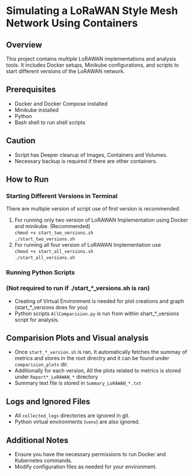 # Simulating a LoRaWAN Style Mesh Network Using Containers

## Overview
This project contains multiple LoRAWAN implementations and analysis tools. It includes Docker setups, Minikube configurations, and scripts to start different versions of the LoRAWAN network.

## Prerequisites
- Docker and Docker Compose installed
- Minikube installed 
- Python
- Bash shell to run shell scripts

## Caution
- Script has Deeper cleanup of Images, Containers and Volumes.<br>
- Necessary backup is required if there are other containers.

## How to Run

### Starting Different Versions in Terminal 

There are multiple version of script use of first version is recommended.<br>

1. For running only two version of LoRAWAN Implementation using Docker and minikube.  (Recommended) <br>
`chmod +x start_two_versions.sh` <br>
`./start_two_versions.sh` <br>
2. For running all four version of LoRAWAN Implementation use <br>
`chmod +x start_all_versions.sh` <br>
`./start_all_versions.sh` 

### Running Python Scripts 
### (Not required to run if ./start_*_versions.sh is ran)
- Creating of Virtual Environment is needed for plot creations and graph (start_*_versions does for you)<br>
- Python scripts `AllComparision.py` is run from within shart_*_versions script for analysis.

## Comparision Plots and Visual analysis
- Once `start_*_version.sh` is ran, It automatically fetches the summay of metrics and stores in the root directry and it can be found under `comparision_plots` dir.
- Additionally for each version, All the plots related to metrics is stored under `Report*_LoRAWAN_*` directory
- Summary text file is stored in `Summary_LoRAWAN_*.txt `

##

## Logs and Ignored Files
- All `collected_logs` directories are ignored in git.
- Python virtual environments (`venv`) are also ignored.

## Additional Notes
- Ensure you have the necessary permissions to run Docker and Kubernetes commands.
- Modify configuration files as needed for your environment.
